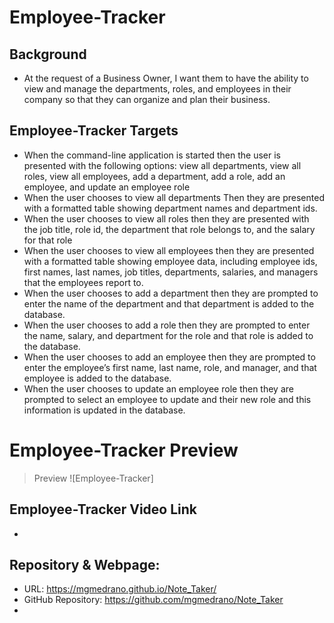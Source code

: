 # Employee-Tracker

## Background
- At the request of a Business Owner, I want them to have the ability to view and manage the departments, roles, and employees in their company so that they can organize and plan their business. 

## Employee-Tracker Targets
- When the command-line application is started then the user is presented with the following options: view all departments, view all roles, view all employees, add a department, add a role, add an employee, and update an employee role
- When the user chooses to view all departments
Then they are presented with a formatted table showing department names and department ids.
- When the user chooses to view all roles then they are presented with the job title, role id, the department that role belongs to, and the salary for that role
- When the user chooses to view all employees
then they are presented with a formatted table showing employee data, including employee ids, first names, last names, job titles, departments, salaries, and managers that the employees report to.
- When the user chooses to add a department
then they are prompted to enter the name of the department and that department is added to the database.
- When the user chooses to add a role
then they are prompted to enter the name, salary, and department for the role and that role is added to the database.
- When the user chooses to add an employee
then they are prompted to enter the employee’s first name, last name, role, and manager, and that employee is added to the database.
- When the user chooses to update an employee role then they are prompted to select an employee to update and their new role and this information is updated in the database.

# Employee-Tracker Preview 
> Preview ![Employee-Tracker] 
## Employee-Tracker Video Link
- 

## Repository & Webpage:
- URL: https://mgmedrano.github.io/Note_Taker/
- GitHub Repository: https://github.com/mgmedrano/Note_Taker
- 